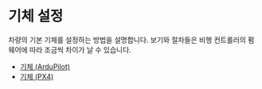 # 기체 설정

차량의 기본 기체를 설정하는 방법을 설명합니다. 보기와 절차들은 비행 컨트롤러의 펌웨어에 따라 조금씩 차이가 날 수 있습니다.

- [기체 (ArduPilot)](../setup_view/airframe_ardupilot.md)
- [기체 (PX4)](../setup_view/airframe_px4.md)
